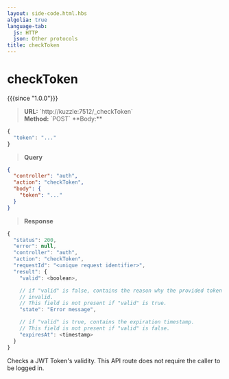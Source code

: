 ```yaml
---
layout: side-code.html.hbs
algolia: true
language-tab:
  js: HTTP
  json: Other protocols
title: checkToken
---
```


# checkToken

{{{since "1.0.0"}}}

<blockquote class="js">
<p>
  <b>URL:</b> `http://kuzzle:7512/_checkToken`  
  </br><b>Method:</b> `POST`  
  **Body:**  
</p>
</blockquote>


```js
{
  "token": "..."
}
```

<blockquote class="json">
<p>
  <b>Query</b>
</p>
</blockquote>

```json
{
  "controller": "auth",
  "action": "checkToken",
  "body": {
    "token": "..."
  }
}
```

>**Response**

```javascript
{
  "status": 200,
  "error": null,
  "controller": "auth",
  "action": "checkToken",
  "requestId": "<unique request identifier>",
  "result": {
    "valid": <boolean>,

    // if "valid" is false, contains the reason why the provided token is
    // invalid.
    // This field is not present if "valid" is true.
    "state": "Error message",

    // if "valid" is true, contains the expiration timestamp.
    // This field is not present if "valid" is false.
    "expiresAt": <timestamp>
  }
}
```

Checks a JWT Token's validity.
This API route does not require the caller to be logged in.
